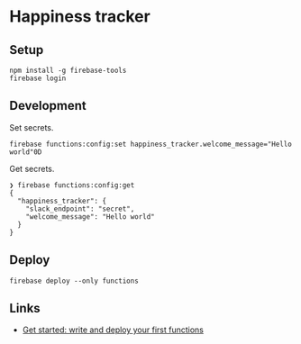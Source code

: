 # Happiness tracker

## Setup

```
npm install -g firebase-tools
firebase login
```

## Development

Set secrets.

```
firebase functions:config:set happiness_tracker.welcome_message="Hello world"0D
```

Get secrets.

```
❯ firebase functions:config:get
{
  "happiness_tracker": {
    "slack_endpoint": "secret",
    "welcome_message": "Hello world"
  }
}
```

## Deploy

```
firebase deploy --only functions
```

## Links

- [Get started: write and deploy your first functions](https://firebase.google.com/docs/functions/get-started)
